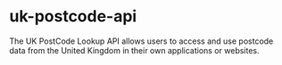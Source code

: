 # uk-postcode-api
The UK PostCode Lookup API allows users to access and use postcode data from the United Kingdom in their own applications or websites.
